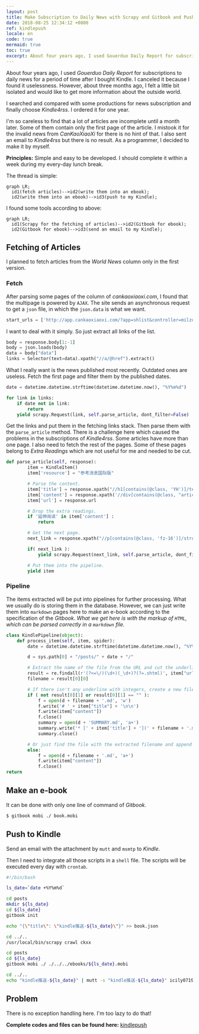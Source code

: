 ```yaml
---
layout: post
title: Make Subscription to Daily News with Scrapy and Gitbook and Push it to Kindle
date: 2018-08-25 12:34:12 +0800
ref: kindlepush
locale: en
code: true
mermaid: true
toc: true
excerpt: About four years ago, I used Gouerduo Daily Report for subscriptions to daily news for a period of time after I bought Kindle. I canceled it because of its uselessness. I found my isolation three months ago. However, about three months ago, I found my isolation and want to get more information about the outside world.
---
```

About four years ago, I used *Gouerduo Daily Report* for subscriptions to daily news for a period of time after I bought Kindle. I canceled it because I found it uselessness. However, about three months ago, I felt a little bit isolated and would like to get more information about the outside world.

I searched and compared with some productions for news subscription and finally choose *Kindle4rss*. I ordered it for one year.

I'm so careless to find that a lot of articles are incomplete until a month later. Some of them contain only the first page of the article. I mistook it for the invalid news from *CanKaoXiaoXi* for there is no hint of that. I also sent an email to *Kindle4rss* but there is no result. As a programmer, I decided to make it by myself.

**Principles:** Simple and easy to be developed. I should complete it within a week during my every-day lunch break.

The thread is simple:

```mermaid
graph LR;
  id1(fetch articles)-->id2(write them into an ebook);
  id2(write them into an ebook)-->id3(push to my Kindle);
```

I found some tools according to above:

```mermaid
graph LR;
  id1(Scrapy for the fetching of articles)-->id2(Gitbook for ebook);
  id2(Gitbook for ebook)-->id3(send an email to my Kindle);
```

## Fetching of Articles

I planned to fetch articles from the *World News* column only in the first version.

### Fetch

After parsing some pages of the column of *cankaoxiaoxi.com*, I found that the multipage is powered by `AJAX`. The site sends an asynchronous request to get a `json` file, in which the `json.data` is what we want.

```python
start_urls = ['http://app.cankaoxiaoxi.com/?app=shlist&controller=milzuixin&action=world&page=1&pagesize=20']
```

I want to deal with it simply. So just extract all links of the list.

```python
body = response.body[1:-1]
body = json.loads(body)
data = body["data"]
links = Selector(text=data).xpath("//a/@href").extract()
```

What I really want is the news published most recently. Outdated ones are useless. Fetch the first page and filter them by the published dates.

```python
date = datetime.datetime.strftime(datetime.datetime.now(), "%Y%m%d")

for link in links:
    if date not in link:
        return
    yield scrapy.Request(link, self.parse_article, dont_filter=False)
```

Get the links and put them in the fetching links stack. Then parse them with the `parse_article` method. There is a challenge here which caused the problems in the subscriptions of *Kindle4rss*. Some articles have more than one page. I also need to fetch the rest of the pages. Some of these pages belong to *Extra Readings* which are not useful for me and needed to be cut.

```python
def parse_article(self, response):
        item = KindleItem()
        item['resource'] = "参考消息国际版"

        # Parse the content.
        item['title'] = response.xpath("//h1[contains(@class, 'YH')]/text()").extract_first()
        item['content'] = response.xpath('//div[contains(@class, "article-content")]').extract_first()
        item['url'] = response.url

        # Drop the extra readings.
        if '延伸阅读' in item['content'] :
            return

        # Get the next page.
        next_link = response.xpath("//p[contains(@class, 'fz-16')]/strong/a/@href").extract_first()

        if( next_link ):
            yield scrapy.Request(next_link, self.parse_article, dont_filter=False)

        # Put them into the pipeline.
        yield item
```

### Pipeline

The items extracted will be put into pipelines for further processing. What we usually do is storing them in the database. However, we can just write them into `markdown` pages here to make an e-book according to the specification of the *Gitbook*. *What we get here is with the markup of `HTML`, which can be parsed correctly in a `markdown` file.*

```python
class KindlePipeline(object):
    def process_item(self, item, spider):
        date = datetime.datetime.strftime(datetime.datetime.now(), "%Y%m%d")

        d = sys.path[0] + "/posts/" + date + "/"

        # Extract the name of the file from the URL and cut the underline with integers in format '_1'. That will be the criteria of whether two pages belongs to one article.
        result = re.findall(r'(?<=\/)(\d+)(_\d+)?(?=.shtml)', item["url"])
        filename = result[0][0]

        # If there isn't any underline with integers, create a new file and write the contents into the file. The title and filename are also needed to be written into the file SUMMARY.md.
        if ( not result[0][1] or result[0][1] == "" ):
            f = open(d + filename + '.md', 'w')
            f.write('# ' + item["title"] + '\n\n')
            f.write(item["content"])
            f.close()
            summary = open(d + 'SUMMARY.md', 'a+')
            summary.write('* [' + item['title'] + '](' + filename + '.md)\n')
            summary.close()

        # Or just find the file with the extracted filename and append the contents.
        else:
            f = open(d + filename + '.md', 'a+')
            f.write(item["content"])
            f.close()
return
```
## Make an e-book

It can be done with only one line of command of *Gitbook*.

```sh
$ gitbook mobi ./ book.mobi
```

## Push to Kindle

Send an email with the attachment by `mutt` and `msmtp` to *Kindle*.

Then I need to integrate all those scripts in a `shell` file. The scripts will be executed every day with `crontab`.

```sh
#!/bin/bash

ls_date=`date +%Y%m%d`

cd posts
mkdir ${ls_date}
cd ${ls_date}
gitbook init

echo "{\"title\": \"kindle推送-${ls_date}\"}" >> book.json

cd ../..
/usr/local/bin/scrapy crawl ckxx

cd posts
cd ${ls_date}
gitbook mobi ./ ./../../ebooks/${ls_date}.mobi

cd ../..
echo "kindle推送-${ls_date}" | mutt -s "kindle推送-${ls_date}" icily0719@kindle.cn -a "ebooks/${ls_date}.mobi"
```

## Problem

There is no exception handling here. I'm too lazy to do that!

**Complete codes and files can be found here:** [kindlepush](https://github.com/erlzhang/kindlepush)
